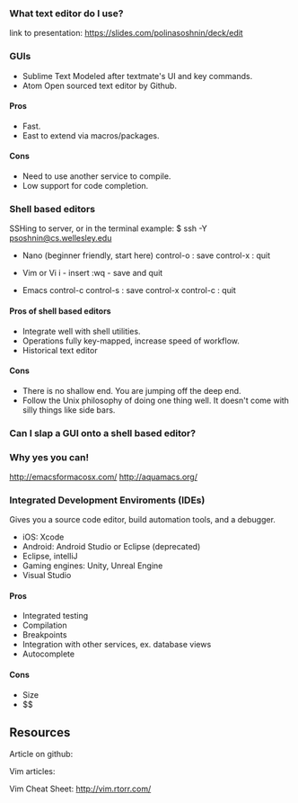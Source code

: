 ### What text editor do I use?

link to presentation: https://slides.com/polinasoshnin/deck/edit

### GUIs

- Sublime Text 
  Modeled after textmate's UI and key commands.
- Atom 
  Open sourced text editor by Github.

#### Pros

- Fast.
- East to extend via macros/packages.

#### Cons

- Need to use another service to compile.
- Low support for code completion.

### Shell based editors

SSHing to server, or in the terminal
example:
$ ssh -Y psoshnin@cs.wellesley.edu

- Nano (beginner friendly, start here) 
  control-o : save
  control-x : quit

- Vim or Vi 
  i - insert
  :wq - save and quit

- Emacs 
  control-c control-s : save
  control-x control-c : quit

#### Pros of shell based editors

- Integrate well with shell utilities.
- Operations fully key-mapped, increase speed of workflow.
- Historical text editor

#### Cons

- There is no shallow end. You are jumping off the deep end.
- Follow the Unix philosophy of doing one thing well. It doesn't come with silly things like side bars.

### Can I slap a GUI onto a shell based editor?

### Why yes you can!

http://emacsformacosx.com/
http://aquamacs.org/

### Integrated Development Enviroments (IDEs)

Gives you a source code editor, build automation tools, and a debugger.

- iOS: Xcode
- Android: Android Studio or Eclipse (deprecated)
- Eclipse, intelliJ
- Gaming engines: Unity, Unreal Engine
- Visual Studio

#### Pros

- Integrated testing
- Compilation
- Breakpoints
- Integration with other services, ex. database views
- Autocomplete

#### Cons

- Size
- $$

## Resources

Article on github: 

Vim articles:

Vim Cheat Sheet:
http://vim.rtorr.com/




















